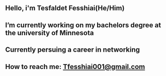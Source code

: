 ## Hello, i'm Tesfaldet Fesshiai(He/Him)
## I’m currently working on my bachelors degree at the university of Minnesota
## Currently persuing a career in networking
## How to reach me: Tfesshiai001@gmail.com

<!--
**Tesfaldet22/Tesfaldet22** is a ✨ _special_ ✨ repository because its `README.md` (this file) appears on your GitHub profile.

Here are some ideas to get you started:

- 🔭 I’m currently working on ...
- 🌱 I’m currently learning ...
- 👯 I’m looking to collaborate on ...
- 🤔 I’m looking for help with ...
- 💬 Ask me about ...
- 📫 How to reach me: ...
- 😄 Pronouns: ...
- ⚡ Fun fact: ...
-->
